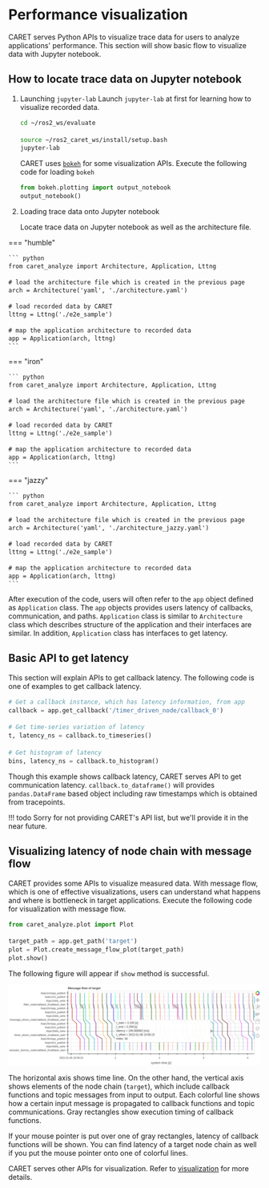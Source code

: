 # Performance visualization

CARET serves Python APIs to visualize trace data for users to analyze applications' performance.
This section will show basic flow to visualize data with Jupyter notebook.

## How to locate trace data on Jupyter notebook

1. Launching `jupyter-lab`
   Launch `jupyter-lab` at first for learning how to visualize recorded data.

   ```bash
   cd ~/ros2_ws/evaluate

   source ~/ros2_caret_ws/install/setup.bash
   jupyter-lab
   ```

   CARET uses [`bokeh`](https://bokeh.org/) for some visualization APIs.
   Execute the following code for loading `bokeh`

   ```python
   from bokeh.plotting import output_notebook
   output_notebook()
   ```

2. Loading trace data onto Jupyter notebook

   Locate trace data on Jupyter notebook as well as the architecture file.

=== "humble"

    ``` python
    from caret_analyze import Architecture, Application, Lttng

    # load the architecture file which is created in the previous page
    arch = Architecture('yaml', './architecture.yaml')

    # load recorded data by CARET
    lttng = Lttng('./e2e_sample')

    # map the application architecture to recorded data
    app = Application(arch, lttng)
    ```

=== "iron"

    ``` python
    from caret_analyze import Architecture, Application, Lttng

    # load the architecture file which is created in the previous page
    arch = Architecture('yaml', './architecture.yaml')

    # load recorded data by CARET
    lttng = Lttng('./e2e_sample')

    # map the application architecture to recorded data
    app = Application(arch, lttng)
    ```

=== "jazzy"

    ``` python
    from caret_analyze import Architecture, Application, Lttng

    # load the architecture file which is created in the previous page
    arch = Architecture('yaml', './architecture_jazzy.yaml')

    # load recorded data by CARET
    lttng = Lttng('./e2e_sample')

    # map the application architecture to recorded data
    app = Application(arch, lttng)
    ```

   After execution of the code, users will often refer to the `app` object defined as `Application` class. The `app` objects provides users latency of callbacks, communication, and paths. `Application` class is similar to `Architecture` class which describes structure of the application and their interfaces are similar. In addition, `Application` class has interfaces to get latency.

## Basic API to get latency

This section will explain APIs to get callback latency. The following code is one of examples to get callback latency.

```python
# Get a callback instance, which has latency information, from app
callback = app.get_callback('/timer_driven_node/callback_0')

# Get time-series variation of latency
t, latency_ns = callback.to_timeseries()

# Get histogram of latency
bins, latency_ns = callback.to_histogram()
```

Though this example shows callback latency, CARET serves API to get communication latency.
`callback.to_dataframe()` will provides `pandas.DataFrame` based object including raw timestamps which is obtained from tracepoints.

<prettier-ignore-start>
!!! todo
        Sorry for not providing CARET's API list, but we'll provide it in the near future.
<prettier-ignore-end>

## Visualizing latency of node chain with message flow

CARET provides some APIs to visualize measured data.
With message flow, which is one of effective visualizations, users can understand what happens and where is bottleneck in target applications.
Execute the following code for visualization with message flow.

```python
from caret_analyze.plot import Plot

target_path = app.get_path('target')
plot = Plot.create_message_flow_plot(target_path)
plot.show()
```

The following figure will appear if `show` method is successful.

![message_flow_sample](../imgs/message_flow_with_cursor.png)

The horizontal axis shows time line. On the other hand, the vertical axis shows elements of the node chain (`target`), which include callback functions and topic messages from input to output. Each colorful line shows how a certain input message is propagated to callback functions and topic communications. Gray rectangles show execution timing of callback functions.

If your mouse pointer is put over one of gray rectangles, latency of callback functions will be shown. You can find latency of a target node chain as well if you put the mouse pointer onto one of colorful lines.

CARET serves other APIs for visualization. Refer to [visualization](../visualization/index.md) for more details.
